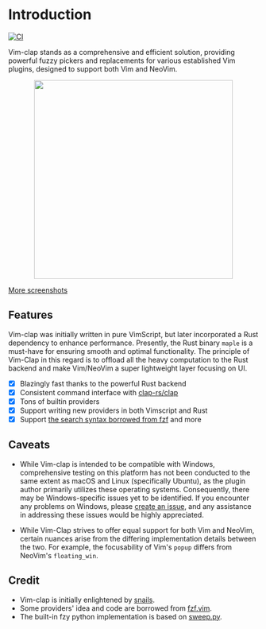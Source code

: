 # Introduction

[![CI](https://github.com/liuchengxu/vim-clap/workflows/ci/badge.svg)](https://github.com/liuchengxu/vim-clap/actions?workflow=ci)

[g1]: https://badges.gitter.im/liuchengxu/vim-clap.svg

Vim-clap stands as a comprehensive and efficient solution, providing powerful fuzzy pickers and replacements for various established Vim plugins, designed to support both Vim and NeoVim.

<p align="center">
  <img width="400px" src="https://user-images.githubusercontent.com/8850248/73323347-24467380-4282-11ea-8dac-5ef5a1ee63bb.gif">
</p>

[More screenshots](https://github.com/liuchengxu/vim-clap/issues/1)

## Features

Vim-clap was initially written in pure VimScript, but later incorporated a Rust dependency to enhance performance. Presently, the Rust binary `maple` is a must-have for ensuring smooth and optimal functionality. The principle of Vim-Clap in this regard is to offload all the heavy computation to the Rust backend and make Vim/NeoVim a super lightweight layer focusing on UI.

- [x] Blazingly fast thanks to the powerful Rust backend
- [x] Consistent command interface with [clap-rs/clap](https://github.com/clap-rs/clap)
- [x] Tons of builtin providers
- [x] Support writing new providers in both Vimscript and Rust
- [x] Support [the search syntax borrowed from fzf](https://github.com/junegunn/fzf#search-syntax) and more

## Caveats

- While Vim-clap is intended to be compatible with Windows, comprehensive testing on this platform has not been conducted to the same extent as macOS and Linux (specifically Ubuntu), as the plugin author primarily utilizes these operating systems. Consequently, there may be Windows-specific issues yet to be identified. If you encounter any problems on Windows, please [create an issue](https://github.com/liuchengxu/vim-clap/issues/new?assignees=&labels=&template=bug_report.md&title=), and any assistance in addressing these issues would be highly appreciated.

- While Vim-Clap strives to offer equal support for both Vim and NeoVim, certain nuances arise from the differing implementation details between the two. For example, the focusability of Vim's `popup` differs from NeoVim's `floating_win`.

## Credit

- Vim-clap is initially enlightened by [snails](https://github.com/manateelazycat/snails).
- Some providers' idea and code are borrowed from [fzf.vim](https://github.com/junegunn/fzf.vim).
- The built-in fzy python implementation is based on [sweep.py](https://github.com/aslpavel/sweep.py).
